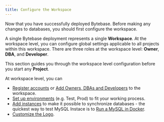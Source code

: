 ```yaml
---
title: Configure the Workspace
---
```


Now that you have successfully deployed Bytebase. Before making any changes to databases, you should first configure the workspace.

A single Bytebase deployment represents a single **Workspace**. At the workspace level, you can configure global settings applicable to all projects within this workspace. There are three roles at the workspace level: **Owner**, **DBA**, and **Developer**.

This section guides you through the workspace level configuration before you start any **Project**.

At workspace level, you can

- [Register accounts](register-accounts) or [Add Owners, DBAs and Developers](manage-members) to the workspace.
- [Set up environments](set-up-environments) (e.g. Test, Prod) to fit your working process.
- [Add instances](add-an-instance) to make it possible to synchronize databases - the quickest way to test MySQL Instace is to [Run a MySQL in Docker](add-a-mysql-instance-for-testing).
- [Customize the Logo](customize-the-logo).
